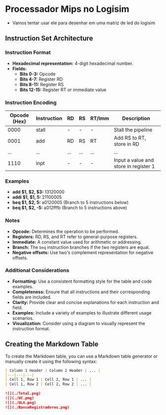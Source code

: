 # Processador Mips no Logisim

- Vamos tentar usar ele para desenhar em uma matriz de led do logisim

## Instruction Set Architecture

### Instruction Format
* **Hexadecimal representation:** 4-digit hexadecimal number.
* **Fields:**
  * **Bits 0-3:** Opcode
  * **Bits 4-7:** Register RD
  * **Bits 8-11:** Register RS
  * **Bits 12-15:** Register RT or immediate value

### Instruction Encoding
| Opcode (Hex) | Instruction | RD | RS | RT/Imm | Description |
|---|---|---|---|---|---|
| 0000 | stall | - | - | - | Stall the pipeline |
| 0001 | add | RD | RS | RT | Add RS to RT, store in RD |
| ... | ... | ... | ... | ... | ... |
| 1110 | inpt | - | - | - | Input a value and store in register 1 |

### Examples
* **add $1, $2, $3:** 13120000
* **addi $1, $1, 5:** 21100005
* **beq $1, $2, 5:** a0120005 (Branch to 5 instructions below)
* **beq $1, $2, -5:** a012fffb (Branch to 5 instructions above)

### Notes
* **Opcode:** Determines the operation to be performed.
* **Registers:** RD, RS, and RT refer to general-purpose registers.
* **Immediate:** A constant value used for arithmetic or addressing.
* **Branch:** The `beq` instruction branches if the two registers are equal.
* **Negative offsets:** Use two's complement representation for negative offsets.

### Additional Considerations
* **Formatting:** Use a consistent formatting style for the table and code examples.
* **Completeness:** Ensure that all instructions and their corresponding fields are included.
* **Clarity:** Provide clear and concise explanations for each instruction and field.
* **Examples:** Include a variety of examples to illustrate different usage scenarios.
* **Visualization:** Consider using a diagram to visually represent the instruction format.

## Creating the Markdown Table
To create the Markdown table, you can use a Markdown table generator or manually create it using the following syntax:

```markdown
| Column 1 Header | Column 2 Header | ... |
|---|---|---|
| Cell 1, Row 1 | Cell 2, Row 1 | ... |
| Cell 1, Row 2 | Cell 2, Row 2 | ... |
  
![](./Total.png)
![](./UC.png)
![](./ULA.png)
![](./BancoRegistradores.png)

